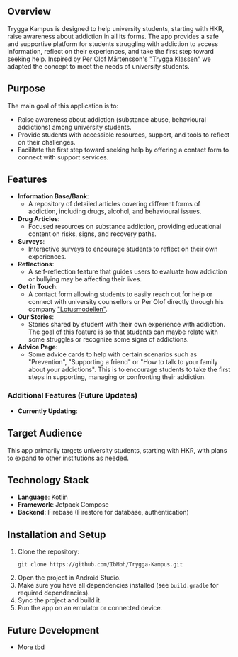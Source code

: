 ## Overview
Trygga Kampus is designed to help university students, starting with HKR, raise awareness about addiction in all its forms. 
The app provides a safe and supportive platform for students struggling with addiction to access information, reflect on their experiences, and take the first step toward seeking help. 
Inspired by Per Olof Mårtensson's ["Trygga Klassen"](https://tryggaklassen.se/) we adapted the concept to meet the needs of university students.

## Purpose
The main goal of this application is to:
- Raise awareness about addiction (substance abuse, behavioural addictions) among university students.
- Provide students with accessible resources, support, and tools to reflect on their challenges.
- Facilitate the first step toward seeking help by offering a contact form to connect with support services.

## Features
- **Information Base/Bank**: 
  - A repository of detailed articles covering different forms of addiction, including drugs, alcohol, and behavioural issues.
- **Drug Articles**: 
  - Focused resources on substance addiction, providing educational content on risks, signs, and recovery paths.
- **Surveys**: 
  - Interactive surveys to encourage students to reflect on their own experiences.
- **Reflections**: 
  - A self-reflection feature that guides users to evaluate how addiction or bullying may be affecting their lives.
- **Get in Touch**: 
  - A contact form allowing students to easily reach out for help or connect with university counsellors or Per Olof directly through his company ["Lotusmodellen"](https://lotusmodellen.se/wp/).
- **Our Stories**:
  - Stories shared by student with their own experience with addiction. The goal of this feature is so that students can maybe relate with some struggles or recognize some signs of addictions.
- **Advice Page**:  
  - Some advice cards to help with certain scenarios such as "Prevention", "Supporting a friend" or "How to talk to your family about your addictions". This is to encourage students to take the first steps in supporting, managing or confronting their addiction.

### Additional Features (Future Updates)
- **Currently Updating**: 


## Target Audience
This app primarily targets university students, starting with HKR, with plans to expand to other institutions as needed.

## Technology Stack
- **Language**: Kotlin
- **Framework**: Jetpack Compose
- **Backend**: Firebase (Firestore for database, authentication)

## Installation and Setup
1. Clone the repository:
   ```
   git clone https://github.com/IbMoh/Trygga-Kampus.git
   ```
2. Open the project in Android Studio.
3. Make sure you have all dependencies installed (see `build.gradle` for required dependencies).
4. Sync the project and build it.
5. Run the app on an emulator or connected device.

## Future Development
- More tbd
